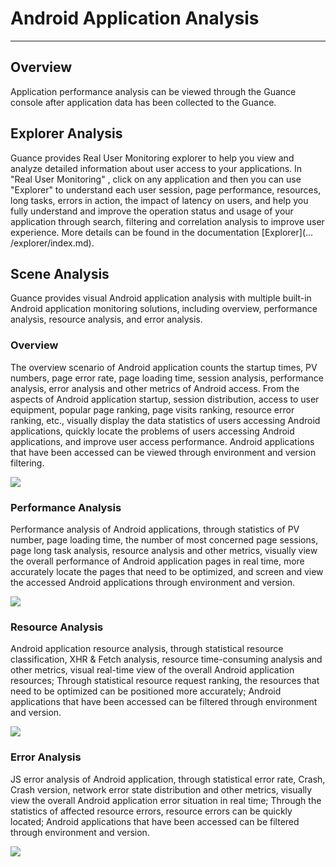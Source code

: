 # Android Application Analysis
---

## Overview

Application performance analysis can be viewed through the Guance console after application data has been collected to the Guance.

## Explorer Analysis

Guance provides Real User Monitoring explorer to help you view and analyze detailed information about user access to your applications. In "Real User Monitoring" , click on any application and then you can use "Explorer" to understand each user session, page performance, resources, long tasks, errors in action, the impact of latency on users, and help you fully understand and improve the operation status and usage of your application through search, filtering and correlation analysis to improve user experience. More details can be found in the documentation [Explorer](... /explorer/index.md).

## Scene Analysis

Guance provides visual Android application analysis with multiple built-in Android application monitoring solutions, including overview, performance analysis, resource analysis, and error analysis.

### Overview

The overview scenario of Android application counts the startup times, PV numbers, page error rate, page loading time, session analysis, performance analysis, error analysis and other metrics of Android access. From the aspects of Android application startup, session distribution, access to user equipment, popular page ranking, page visits ranking, resource error ranking, etc., visually display the data statistics of users accessing Android applications, quickly locate the problems of users accessing Android applications, and improve user access performance. Android applications that have been accessed can be viewed through environment and version filtering.

![](../img/10.android_overview.png)

### Performance Analysis

Performance analysis of Android applications, through statistics of PV number, page loading time, the number of most concerned page sessions, page long task analysis, resource analysis and other metrics, visually view the overall performance of Android application pages in real time, more accurately locate the pages that need to be optimized, and screen and view the accessed Android applications through environment and version.

![](../img/10.android_performance.png)

### Resource Analysis

Android application resource analysis, through statistical resource classification, XHR & Fetch analysis, resource time-consuming analysis and other metrics, visual real-time view of the overall Android application resources; Through statistical resource request ranking, the resources that need to be optimized can be positioned more accurately; Android applications that have been accessed can be filtered through environment and version.

![](../img/10.android_resource.png)

### Error Analysis

JS error analysis of Android application, through statistical error rate, Crash, Crash version, network error state distribution and other metrics, visually view the overall Android application error situation in real time; Through the statistics of affected resource errors, resource errors can be quickly located; Android applications that have been accessed can be filtered through environment and version.

![](../img/10.android_error.png)



